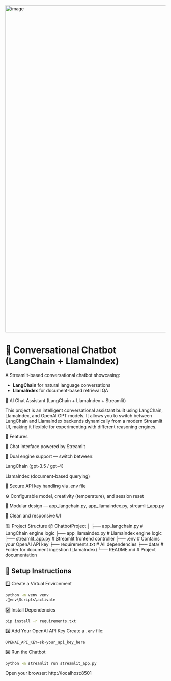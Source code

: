 <img width="1536" height="1024" alt="image" src="https://github.com/user-attachments/assets/f7dcf153-9f47-40a3-b55f-d1ba51886843" />


# 🤖 Conversational Chatbot (LangChain + LlamaIndex)

A Streamlit-based conversational chatbot showcasing:
- **LangChain** for natural language conversations
- **LlamaIndex** for document-based retrieval QA

🧠 AI Chat Assistant (LangChain + LlamaIndex + Streamlit)

This project is an intelligent conversational assistant built using LangChain, LlamaIndex, and OpenAI GPT models.
It allows you to switch between LangChain and LlamaIndex backends dynamically from a modern Streamlit UI, making it flexible for experimenting with different reasoning engines.

🚀 Features

💬 Chat interface powered by Streamlit

🧩 Dual engine support — switch between:

LangChain (gpt-3.5 / gpt-4)

LlamaIndex (document-based querying)

🔐 Secure API key handling via .env file

⚙️ Configurable model, creativity (temperature), and session reset

📁 Modular design — app_langchain.py, app_llamaindex.py, streamlit_app.py

🌈 Clean and responsive UI

🏗️ Project Structure
📦 ChatbotProject
│
├── app_langchain.py          # LangChain engine logic
├── app_llamaindex.py         # LlamaIndex engine logic
├── streamlit_app.py          # Streamlit frontend controller
├── .env                      # Contains your OpenAI API key
├── requirements.txt          # All dependencies
├── data/                     # Folder for document ingestion (LlamaIndex)
└── README.md                 # Project documentation


## 🚀 Setup Instructions

1️⃣ Create a Virtual Environment
```bash
python -m venv venv
.env\Scripts\activate
```

2️⃣ Install Dependencies
```bash
pip install -r requirements.txt
```

3️⃣ Add Your OpenAI API Key
Create a `.env` file:
```
OPENAI_API_KEY=sk-your_api_key_here
```

4️⃣ Run the Chatbot
```bash
python -m streamlit run streamlit_app.py
```

Open your browser: http://localhost:8501
